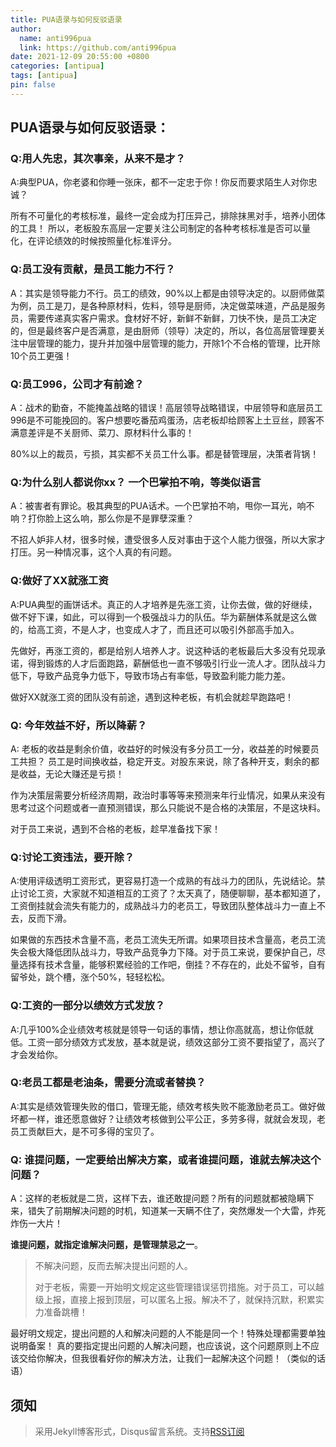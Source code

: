 ```yaml
---
title: PUA语录与如何反驳语录
author:
  name: anti996pua
  link: https://github.com/anti996pua
date: 2021-12-09 20:55:00 +0800
categories: [antipua]
tags: [antipua]
pin: false
---
```


## **PUA语录与如何反驳语录：**

### Q:用人先忠，其次事亲，从来不是才？

A:典型PUA，你老婆和你睡一张床，都不一定忠于你！你反而要求陌生人对你忠诚？

所有不可量化的考核标准，最终一定会成为打压异己，排除抹黑对手，培养小团体的工具！
所以，老板股东高层一定要关注公司制定的各种考核标准是否可以量化，在评论绩效的时候按照量化标准评分。



### Q:员工没有贡献，是员工能力不行？

A：其实是领导能力不行。员工的绩效，90%以上都是由领导决定的。以厨师做菜为例，员工是刀，是各种原材料，佐料，领导是厨师，决定做菜味道，产品是服务员，需要传递真实客户需求。食材好不好，新鲜不新鲜，刀快不快，是员工决定的，但是最终客户是否满意，是由厨师（领导）决定的，所以，各位高层管理要关注中层管理的能力，提升并加强中层管理的能力，开除1个不合格的管理，比开除10个员工更强！



### Q:员工996，公司才有前途？

A：战术的勤奋，不能掩盖战略的错误！高层领导战略错误，中层领导和底层员工996是不可能挽回的。客户想要吃番茄鸡蛋汤，店老板却给顾客上土豆丝，顾客不满意差评是不关厨师、菜刀、原材料什么事的！

80%以上的裁员，亏损，其实都不关员工什么事。都是替管理层，决策者背锅！



### Q:为什么别人都说你xx？ 一个巴掌拍不响，等类似语言

A：被害者有罪论。极其典型的PUA话术。一个巴掌拍不响，甩你一耳光，响不响？打你脸上这么响，那么你是不是罪孽深重？

不招人妒非人材，很多时候，遭受很多人反对事由于这个人能力很强，所以大家才打压。另一种情况事，这个人真的有问题。



### Q:做好了XX就涨工资

A:PUA典型的画饼话术。真正的人才培养是先涨工资，让你去做，做的好继续，做不好下课，如此，可以得到一个极强战斗力的队伍。华为薪酬体系就是这么做的，给高工资，不是人才，也变成人才了，而且还可以吸引外部高手加入。

先做好，再涨工资的，都是给别人培养人才。说这种话的老板最后大多没有兑现承诺，得到锻炼的人才后面跑路，薪酬低也一直不够吸引行业一流人才。团队战斗力低下，导致产品竞争力低下，导致市场占有率低，导致盈利能力能力差。

做好XX就涨工资的团队没有前途，遇到这种老板，有机会就趁早跑路吧！

### Q: 今年效益不好，所以降薪？

A: 老板的收益是剩余价值，收益好的时候没有多分员工一分，收益差的时候要员工共担？ 员工是时间换收益，稳定开支。对股东来说，除了各种开支，剩余的都是收益，无论大赚还是亏损！

  作为决策层需要分析经济周期，政治时事等等来预测来年行业情况，如果从来没有思考过这个问题或者一直预测错误，那么只能说不是合格的决策层，不是这块料。

  对于员工来说，遇到不合格的老板，趁早准备找下家！

### Q:讨论工资违法，要开除？

A:使用评级透明工资形式，更容易打造一个成熟的有战斗力的团队，先说结论。禁止讨论工资，大家就不知道相互的工资了？太天真了，随便聊聊，基本都知道了，工资倒挂就会流失有能力的，成熟战斗力的老员工，导致团队整体战斗力一直上不去，反而下滑。

如果做的东西技术含量不高，老员工流失无所谓。如果项目技术含量高，老员工流失会极大降低团队战斗力，导致产品竞争力下降。对于员工来说，要保护自己，尽量选择有技术含量，能够积累经验的工作吧，倒挂？不存在的，此处不留爷，自有留爷处，跳个槽，涨个50%，轻轻松松。

### Q:工资的一部分以绩效方式发放？

A:几乎100%企业绩效考核就是领导一句话的事情，想让你高就高，想让你低就低。工资一部分绩效方式发放，基本就是说，绩效这部分工资不要指望了，高兴了才会发给你。

### Q:老员工都是老油条，需要分流或者替换？

A:其实是绩效管理失败的借口，管理无能，绩效考核失败不能激励老员工。做好做坏都一样，谁还愿意做好？让绩效考核做到公平公正，多劳多得，就就会发现，老员工贡献巨大，是不可多得的宝贝了。

### Q: 谁提问题，一定要给出解决方案，或者谁提问题，谁就去解决这个问题？

A：这样的老板就是二货，这样下去，谁还敢提问题？所有的问题就都被隐瞒下来，错失了前期解决问题的时机，知道某一天瞒不住了，突然爆发一个大雷，炸死炸伤一大片！

**谁提问题，就指定谁解决问题，是管理禁忌之一**。

> 不解决问题，反而去解决提出问题的人。
>
> 对于老板，需要一开始明文规定这些管理错误惩罚措施。对于员工，可以越级上报，直接上报到顶层，可以匿名上报。解决不了，就保持沉默，积累实力准备跳槽！

最好明文规定，提出问题的人和解决问题的人不能是同一个！特殊处理都需要单独说明备案！
真的要指定提出问题的人解决问题，也应该说，这个问题原则上不应该交给你解决，但我很看好你的解决方法，让我们一起解决这个问题！（类似的话语）

## **须知**

> 采用Jekyll博客形式，Disqus留言系统。支持[RSS订阅](https://anti996pua.github.io/feed.xml)